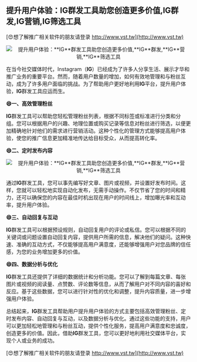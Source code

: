 ## **提升用户体验：**IG**群发工具助您创造更多价值,**IG**群发,**IG**营销,**IG**筛选工具**

[😍想了解推广相关软件的朋友请登录 http://www.vst.tw](http://www.vst.tw)

 <center><img src="https://vst.tw/MP4/tuiguang/png/0.png" alt="提升用户体验：**IG**群发工具助您创造更多价值,**IG**群发,**IG**营销,**IG**筛选工具"></center>

在当今社交媒体时代，Instagram（**IG**）已经成为了许多人分享生活、展示才华和推广业务的重要平台。然而，随着用户数量的增加，如何有效地管理和与粉丝互动，成为了许多用户面临的挑战。为了帮助用户更好地利用**IG**平台，提升用户体验，**IG**群发工具应运而生。

**😄一、高效管理粉丝**

**IG**群发工具可以帮助您轻松管理粉丝列表，根据不同标签或标准进行分类和分组。您可以根据用户的兴趣、地理位置或购买记录等信息对粉丝进行筛选，以便更加精确地针对他们的需求进行营销活动。这种个性化的管理方式能够提高用户体验，使您的推广信息更加精准地传达给目标受众，从而提高转化率。

**😄二、定时发布内容**

 <center><img src="https://vst.tw/MP4/tuiguang/png/2.png" alt="提升用户体验：**IG**群发工具助您创造更多价值,**IG**群发,**IG**营销,**IG**筛选工具"></center>

通过**IG**群发工具，您可以事先编写好文章、图片或视频，并设置好发布时间。这样，您就可以轻松地实现自动化发布，无需手动操作。不仅节省了您的时间和精力，还可以确保您的内容在最佳时机出现在用户的时间线上，增加曝光率和互动率，提升用户体验。

**😄三、自动回复与互动**

**IG**群发工具可以根据预设规则，自动回复用户的评论或私信。您可以根据不同的关键词或问题设置自动回复内容，提供用户所需的信息，解决他们的疑问。这种快速、准确的互动方式，不仅能够提高用户满意度，还能够增强用户对您品牌的信任感，为您的业务增加更多的价值。

**😄四、数据分析与优化**

**IG**群发工具还提供了详细的数据统计和分析功能。您可以了解到每篇文章、每张图片或视频的阅读量、点赞数、评论数等信息，从而了解用户对不同内容的喜好和反应。基于这些数据，您可以进行针对性的优化和调整，提升内容质量，进一步增强用户体验。

总结起来，**IG**群发工具帮助用户提升用户体验的方式主要包括高效管理粉丝、定时发布内容、自动回复与互动，以及数据分析与优化。通过这些功能的支持，用户可以更加轻松地管理和与粉丝互动，提供个性化服务，提高用户满意度和忠诚度，创造更多的价值。因此，借助**IG**群发工具，您可以更好地利用社交媒体平台，实现个人或业务的成功。

[😍想了解推广相关软件的朋友请登录 http://www.vst.tw](http://www.vst.tw)



